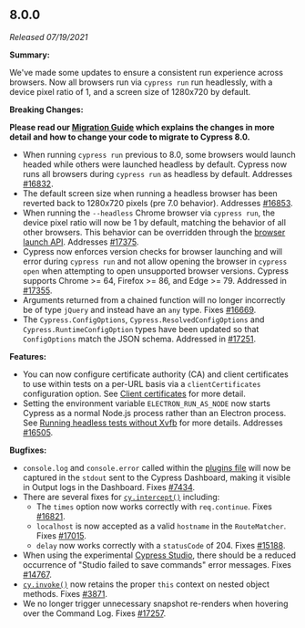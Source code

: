 ## 8.0.0

_Released 07/19/2021_

**Summary:**

We've made some updates to ensure a consistent run experience across browsers.
Now all browsers run via `cypress run` run headlessly, with a device pixel ratio
of 1, and a screen size of 1280x720 by default.

**Breaking Changes:**

**<Icon name="exclamation-triangle" color="red"></Icon> Please read our
[Migration Guide](/guides/references/migration-guide) which explains the changes
in more detail and how to change your code to migrate to Cypress 8.0.**

- When running `cypress run` previous to 8.0, some browsers would launch headed
  while others were launched headless by default. Cypress now runs all browsers
  during `cypress run` as headless by default. Addresses
  [#16832](https://github.com/cypress-io/cypress/issues/16832).
- The default screen size when running a headless browser has been reverted back
  to 1280x720 pixels (pre 7.0 behavior). Addresses
  [#16853](https://github.com/cypress-io/cypress/issues/16853).
- When running the `--headless` Chrome browser via `cypress run`, the device
  pixel ratio will now be 1 by default, matching the behavior of all other
  browsers. This behavior can be overridden through the
  [browser launch API](/api/plugins/browser-launch-api#Override-the-device-pixel-ratio).
  Addresses [#17375](https://github.com/cypress-io/cypress/issues/17375).
- Cypress now enforces version checks for browser launching and will error
  during `cypress run` and not allow opening the browser in `cypress open` when
  attempting to open unsupported browser versions. Cypress supports Chrome >=
  64, Firefox >= 86, and Edge >= 79. Addressed in
  [#17355](https://github.com/cypress-io/cypress/pull/17355).
- Arguments returned from a chained function will no longer incorrectly be of
  type `jQuery` and instead have an `any` type. Fixes
  [#16669](https://github.com/cypress-io/cypress/issues/16669).
- The `Cypress.ConfigOptions`, `Cypress.ResolvedConfigOptions` and
  `Cypress.RuntimeConfigOption` types have been updated so that `ConfigOptions`
  match the JSON schema. Addressed in
  [#17251](https://github.com/cypress-io/cypress/pull/17251).

**Features:**

- You can now configure certificate authority (CA) and client certificates to
  use within tests on a per-URL basis via a `clientCertificates` configuration
  option. See [Client certificates](/guides/references/client-certificates) for
  more detail.
- Setting the environment variable `ELECTRON_RUN_AS_NODE` now starts Cypress as
  a normal Node.js process rather than an Electron process. See
  [Running headless tests without Xvfb](/guides/continuous-integration/introduction#Running-headless-tests-without-Xvfb)
  for more details. Addresses
  [#16505](https://github.com/cypress-io/cypress/issues/16505).

**Bugfixes:**

- `console.log` and `console.error` called within the
  [plugins file](/guides/core-concepts/writing-and-organizing-tests.html#Plugin-files)
  will now be captured in the `stdout` sent to the Cypress Dashboard, making it
  visible in Output logs in the Dashboard. Fixes
  [#7434](https://github.com/cypress-io/cypress/issues/7434).
- There are several fixes for [`cy.intercept()`](/api/commands/intercept)
  including:
  - The `times` option now works correctly with `req.continue`. Fixes
    [#16821](https://github.com/cypress-io/cypress/issues/16821).
  - `localhost` is now accepted as a valid `hostname` in the `RouteMatcher`.
    Fixes [#17015](https://github.com/cypress-io/cypress/issues/17015).
  - `delay` now works correctly with a `statusCode` of 204. Fixes
    [#15188](https://github.com/cypress-io/cypress/issues/15188).
- When using the experimental
  [Cypress Studio](/guides/core-concepts/cypress-studio), there should be a
  reduced occurrence of "Studio failed to save commands" error messages. Fixes
  [#14767](https://github.com/cypress-io/cypress/issues/14767).
- [`cy.invoke()`](/api/commands/invoke) now retains the proper `this` context on
  nested object methods. Fixes
  [#3871](https://github.com/cypress-io/cypress/issues/3871).
- We no longer trigger unnecessary snapshot re-renders when hovering over the
  Command Log. Fixes
  [#17257](https://github.com/cypress-io/cypress/issues/17257).
